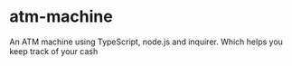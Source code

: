 # atm-machine
An ATM machine using TypeScript, node.js and inquirer. Which helps you keep track of your cash
